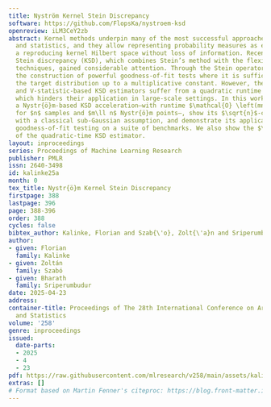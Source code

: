 ```yaml
---
title: Nyström Kernel Stein Discrepancy
software: https://github.com/FlopsKa/nystroem-ksd
openreview: iLM3CeY2zb
abstract: Kernel methods underpin many of the most successful approaches in data science
  and statistics, and they allow representing probability measures as elements of
  a reproducing kernel Hilbert space without loss of information. Recently, the kernel
  Stein discrepancy (KSD), which combines Stein’s method with the flexibility of kernel
  techniques, gained considerable attention. Through the Stein operator, KSD allows
  the construction of powerful goodness-of-fit tests where it is sufficient to know
  the target distribution up to a multiplicative constant. However, the typical U-
  and V-statistic-based KSD estimators suffer from a quadratic runtime complexity,
  which hinders their application in large-scale settings. In this work, we propose
  a Nystr{ö}m-based KSD acceleration—with runtime $\mathcal{O} \left(mn+m^3\right)$
  for $n$ samples and $m\ll n$ Nystr{ö}m points—, show its $\sqrt{n}$-consistency
  with a classical sub-Gaussian assumption, and demonstrate its applicability for
  goodness-of-fit testing on a suite of benchmarks. We also show the $\sqrt n$-consistency
  of the quadratic-time KSD estimator.
layout: inproceedings
series: Proceedings of Machine Learning Research
publisher: PMLR
issn: 2640-3498
id: kalinke25a
month: 0
tex_title: Nystr{ö}m Kernel Stein Discrepancy
firstpage: 388
lastpage: 396
page: 388-396
order: 388
cycles: false
bibtex_author: Kalinke, Florian and Szab{\'o}, Zolt{\'a}n and Sriperumbudur, Bharath
author:
- given: Florian
  family: Kalinke
- given: Zoltán
  family: Szabó
- given: Bharath
  family: Sriperumbudur
date: 2025-04-23
address:
container-title: Proceedings of The 28th International Conference on Artificial Intelligence
  and Statistics
volume: '258'
genre: inproceedings
issued:
  date-parts:
  - 2025
  - 4
  - 23
pdf: https://raw.githubusercontent.com/mlresearch/v258/main/assets/kalinke25a/kalinke25a.pdf
extras: []
# Format based on Martin Fenner's citeproc: https://blog.front-matter.io/posts/citeproc-yaml-for-bibliographies/
---
```

